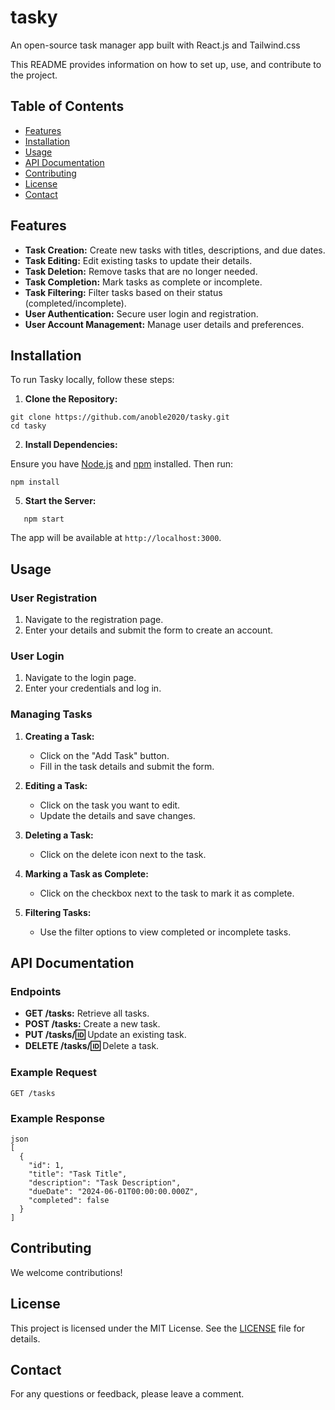 # tasky
An open-source task manager app built with React.js and Tailwind.css

This README provides information on how to set up, use, and contribute to the project.

## Table of Contents

- [Features](#features)
- [Installation](#installation)
- [Usage](#usage)
- [API Documentation](#api-documentation)
- [Contributing](#contributing)
- [License](#license)
- [Contact](#contact)

## Features

- **Task Creation:** Create new tasks with titles, descriptions, and due dates.
- **Task Editing:** Edit existing tasks to update their details.
- **Task Deletion:** Remove tasks that are no longer needed.
- **Task Completion:** Mark tasks as complete or incomplete.
- **Task Filtering:** Filter tasks based on their status (completed/incomplete).
- **User Authentication:** Secure user login and registration.
- **User Account Management:** Manage user details and preferences.

## Installation

To run Tasky locally, follow these steps:

1. **Clone the Repository:**
```
git clone https://github.com/anoble2020/tasky.git
cd tasky
```
2. **Install Dependencies:**

Ensure you have [Node.js](https://nodejs.org/) and [npm](https://www.npmjs.com/) installed. Then run:
   
```
npm install
```

5. **Start the Server:**
   
```
   npm start
```

The app will be available at `http://localhost:3000`.

## Usage

### User Registration

1. Navigate to the registration page.
2. Enter your details and submit the form to create an account.

### User Login

1. Navigate to the login page.
2. Enter your credentials and log in.

### Managing Tasks

1. **Creating a Task:**
   - Click on the "Add Task" button.
   - Fill in the task details and submit the form.

2. **Editing a Task:**
   - Click on the task you want to edit.
   - Update the details and save changes.

3. **Deleting a Task:**
   - Click on the delete icon next to the task.

4. **Marking a Task as Complete:**
   - Click on the checkbox next to the task to mark it as complete.

5. **Filtering Tasks:**
   - Use the filter options to view completed or incomplete tasks.

## API Documentation

### Endpoints

- **GET /tasks:** Retrieve all tasks.
- **POST /tasks:** Create a new task.
- **PUT /tasks/:id:** Update an existing task.
- **DELETE /tasks/:id:** Delete a task.

### Example Request

```
GET /tasks
```

### Example Response

```
json
[
  {
    "id": 1,
    "title": "Task Title",
    "description": "Task Description",
    "dueDate": "2024-06-01T00:00:00.000Z",
    "completed": false
  }
]
```

## Contributing

We welcome contributions!

## License

This project is licensed under the MIT License. See the [LICENSE](LICENSE) file for details.

## Contact

For any questions or feedback, please leave a comment.
